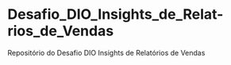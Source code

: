 # Desafio_DIO_Insights_de_Relat-rios_de_Vendas
Repositório do Desafio DIO Insights de Relatórios de Vendas
